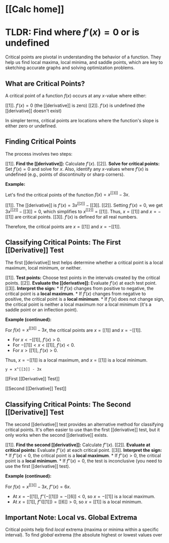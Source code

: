 # [[Calc home]]

# TLDR: Find where $f'(x) = 0$  or is undefined 

Critical points are pivotal in understanding the behavior of a function.  They help us find local maxima, local minima, and saddle points, which are key to sketching accurate graphs and solving optimization problems.

## What are Critical Points?

A critical point of a function $f(x)$ occurs at any $x$-value where either:

[[1]].  $f'(x) = 0$ (the [[derivative]] is zero)
[[2]].  $f'(x)$ is undefined (the [[derivative]] doesn't exist)

In simpler terms, critical points are locations where the function's slope is either zero or undefined.

## Finding Critical Points

The process involves two steps:

[[1]]. **Find the [[derivative]]:** Calculate $f'(x)$.
[[2]]. **Solve for critical points:**  Set $f'(x) = 0$ and solve for $x$.  Also, identify any $x$-values where $f'(x)$ is undefined (e.g., points of discontinuity or sharp corners).

**Example:**

Let's find the critical points of the function $f(x) = x^[[3]] - 3x$.

[[1]].  The [[derivative]] is $f'(x) = 3x^[[2]] - [[3]]$.
[[2]].  Setting $f'(x) = 0$, we get $3x^[[2]] - [[3]] = 0$, which simplifies to $x^[[2]] = [[1]]$.  Thus, $x = [[1]]$ and $x = -[[1]]$ are critical points.
[[3]]. $f'(x)$ is defined for all real numbers.

Therefore, the critical points are $x = [[1]]$ and $x = -[[1]]$.


## Classifying Critical Points: The First [[Derivative]] Test

The first [[derivative]] test helps determine whether a critical point is a local maximum, local minimum, or neither.

[[1]]. **Test points:** Choose test points in the intervals created by the critical points.
[[2]]. **Evaluate the [[derivative]]:**  Evaluate $f'(x)$ at each test point.
[[3]]. **Interpret the sign:**
    * If $f'(x)$ changes from positive to negative, the critical point is a **local maximum**.
    * If $f'(x)$ changes from negative to positive, the critical point is a **local minimum**.
    * If $f'(x)$ does not change sign, the critical point is neither a local maximum nor a local minimum (it's a saddle point or an inflection point).

**Example (continued):**

For $f(x) = x^[[3]] - 3x$, the critical points are $x = [[1]]$ and $x = -[[1]]$.

*   For $x < -[[1]]$, $f'(x) > 0$.
*   For $-[[1]] < x < [[1]]$, $f'(x) < 0$.
*   For $x > [[1]]$, $f'(x) > 0$.

Thus, $x = -[[1]]$ is a local maximum, and $x = [[1]]$ is a local minimum.

```desmos-graph
y = x^[[3]] - 3x
```

[[First [[Derivative]] Test]]

[[Second [[Derivative]] Test]]


## Classifying Critical Points: The Second [[Derivative]] Test

The second [[derivative]] test provides an alternative method for classifying critical points.  It's often easier to use than the first [[derivative]] test, but it only works when the second [[derivative]] exists.

[[1]]. **Find the second [[derivative]]:** Calculate $f''(x)$.
[[2]]. **Evaluate at critical points:** Evaluate $f''(x)$ at each critical point.
[[3]]. **Interpret the sign:**
    * If $f''(x) < 0$, the critical point is a **local maximum**.
    * If $f''(x) > 0$, the critical point is a **local minimum**.
    * If $f''(x) = 0$, the test is inconclusive (you need to use the first [[derivative]] test).


**Example (continued):**

For $f(x) = x^[[3]] - 3x$, $f''(x) = 6x$.

*   At $x = -[[1]]$, $f''(-[[1]]) = -[[6]] < 0$, so $x = -[[1]]$ is a local maximum.
*   At $x = [[1]]$, $f''([[1]]) = [[6]] > 0$, so $x = [[1]]$ is a local minimum.

##  Important Note: Local vs. Global Extrema

Critical points help find *local* extrema (maxima or minima within a specific interval). To find *global* extrema (the absolute highest or lowest values over